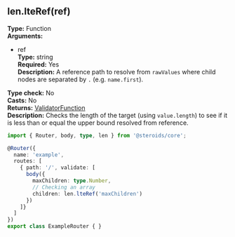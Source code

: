 ## len.lteRef(ref)

**Type:** Function  
**Arguments:**
  - ref  
    **Type:** string  
    **Required:** Yes  
    **Description:** A reference path to resolve from `rawValues` where child nodes are separated by `.` (e.g. `name.first`).

**Type check:** No  
**Casts:** No  
**Returns:** [ValidatorFunction](../../router-decorator/routedefinition/validationrule/validatorfunction)  
**Description:** Checks the length of the target (using `value.length`) to see if it is less than or equal the upper bound resolved from reference.

```ts
import { Router, body, type, len } from '@steroids/core';

@Router({
  name: 'example',
  routes: [
    { path: '/', validate: [
      body({
        maxChildren: type.Number,
        // Checking an array
        children: len.lteRef('maxChildren')
      })
    ]}
  ]
})
export class ExampleRouter { }
```
